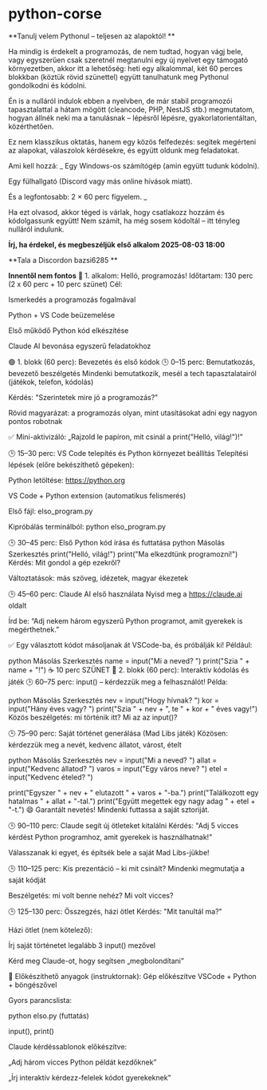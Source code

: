 # python-corse
**Tanulj velem Pythonul – teljesen az alapoktól!
**


Ha mindig is érdekelt a programozás, de nem tudtad, hogyan vágj bele, vagy egyszerűen csak szeretnél megtanulni egy új nyelvet egy támogató környezetben, akkor itt a lehetőség: heti egy alkalommal, két 60 perces blokkban (köztük rövid szünettel) együtt tanulhatunk meg Pythonul gondolkodni és kódolni.



Én is a nulláról indulok ebben a nyelvben, de már stabil programozói tapasztalattal a hátam mögött (cleancode, PHP, NestJS stb.) megmutatom, hogyan állnék neki ma a tanulásnak – lépésről lépésre, gyakorlatorientáltan, közérthetően.



Ez nem klasszikus oktatás, hanem egy közös felfedezés: segítek megérteni az alapokat, válaszolok kérdésekre, és együtt oldunk meg feladatokat.



Ami kell hozzá: _ Egy Windows-os számítógép (amin együtt tudunk kódolni).




Egy fülhallgató (Discord vagy más online hívások miatt).




És a legfontosabb: 2 × 60 perc figyelem. _




Ha ezt olvasod, akkor téged is várlak, hogy csatlakozz hozzám és kódolgassunk együtt! Nem számít, ha még sosem kódoltál – itt tényleg nulláról indulunk.

**Írj, ha érdekel, és megbeszéljük első alkalom 2025-08-03 18:00**

**Tala a Discordon bazsi6285
**


********Innentől nem fontos********
🧭 1. alkalom: Helló, programozás!
Időtartam: 130 perc (2 x 60 perc + 10 perc szünet)
Cél:

Ismerkedés a programozás fogalmával

Python + VS Code beüzemelése

Első működő Python kód elkészítése

Claude AI bevonása egyszerű feladatokhoz

🟢 1. blokk (60 perc): Bevezetés és első kódok
🕒 0–15 perc: Bemutatkozás, bevezető beszélgetés
Mindenki bemutatkozik, mesél a tech tapasztalatairól (játékok, telefon, kódolás)

Kérdés: "Szerintetek mire jó a programozás?"

Rövid magyarázat: a programozás olyan, mint utasításokat adni egy nagyon pontos robotnak

✅ Mini-aktivizáló: „Rajzold le papíron, mit csinál a print("Helló, világ!")!”

🕒 15–30 perc: VS Code telepítés és Python környezet beállítás
Telepítési lépések (előre bekészíthető gépeken):

Python letöltése: https://python.org

VS Code + Python extension (automatikus felismerés)

Első fájl: elso_program.py

Kipróbálás terminálból: python elso_program.py

🕒 30–45 perc: Első Python kód írása és futtatása
python
Másolás
Szerkesztés
print("Helló, világ!")
print("Ma elkezdtünk programozni!")
Kérdés: Mit gondol a gép ezekről?

Változtatások: más szöveg, idézetek, magyar ékezetek

🕒 45–60 perc: Claude AI első használata
Nyisd meg a https://claude.ai oldalt

Írd be:
“Adj nekem három egyszerű Python programot, amit gyerekek is megérthetnek.”

✅ Egy választott kódot másoljanak át VSCode-ba, és próbálják ki!
Például:

python
Másolás
Szerkesztés
name = input("Mi a neved? ")
print("Szia " + name + "!")
☕️ 10 perc SZÜNET
🔵 2. blokk (60 perc): Interaktív kódolás és játék
🕒 60–75 perc: input() – kérdezzük meg a felhasználót!
Példa:

python
Másolás
Szerkesztés
nev = input("Hogy hívnak? ")
kor = input("Hány éves vagy? ")
print("Szia " + nev + ", te " + kor + " éves vagy!")
Közös beszélgetés: mi történik itt? Mi az az input()?

🕒 75–90 perc: Saját történet generálása (Mad Libs játék)
Közösen: kérdezzük meg a nevét, kedvenc állatot, várost, ételt

python
Másolás
Szerkesztés
nev = input("Mi a neved? ")
allat = input("Kedvenc állatod? ")
varos = input("Egy város neve? ")
etel = input("Kedvenc ételed? ")

print("Egyszer " + nev + " elutazott " + varos + "-ba.")
print("Találkozott egy hatalmas " + allat + "-tal.")
print("Együtt megettek egy nagy adag " + etel + "-t.")
😄 Garantált nevetés! Mindenki futtassa a saját sztoriját.

🕒 90–110 perc: Claude segít új ötleteket kitalálni
Kérdés: "Adj 5 vicces kérdést Python programhoz, amit gyerekek is használhatnak!"

Válasszanak ki egyet, és építsék bele a saját Mad Libs-jükbe!

🕒 110–125 perc: Kis prezentáció – ki mit csinált?
Mindenki megmutatja a saját kódját

Beszélgetés: mi volt benne nehéz? Mi volt vicces?

🕒 125–130 perc: Összegzés, házi ötlet
Kérdés: "Mit tanultál ma?"

Házi ötlet (nem kötelező):

Írj saját történetet legalább 3 input() mezővel

Kérd meg Claude-ot, hogy segítsen „megbolondítani”

🧰 Előkészíthető anyagok (instruktornak):
Gép előkészítve VSCode + Python + böngészővel

Gyors parancslista:

python elso.py (futtatás)

input(), print()

Claude kérdéssablonok előkészítve:

„Adj három vicces Python példát kezdőknek”

„Írj interaktív kérdezz-felelek kódot gyerekeknek”
